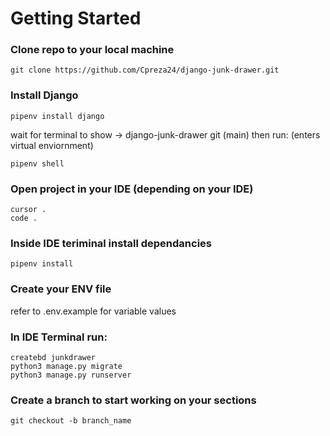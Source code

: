 # Getting Started
### Clone repo to your local machine
    git clone https://github.com/Cpreza24/django-junk-drawer.git

### Install Django
    pipenv install django
wait for terminal to show 
-> django-junk-drawer git (main) then run: (enters virtual enviornment)
    
    pipenv shell

### Open project in your IDE (depending on your IDE)
    cursor . 
    code .

### Inside IDE teriminal install dependancies 
    pipenv install

### Create your ENV file 
refer to .env.example for variable values 

### In IDE Terminal run:
    createbd junkdrawer 
    python3 manage.py migrate
    python3 manage.py runserver

### Create a branch to start working on your sections
    git checkout -b branch_name

